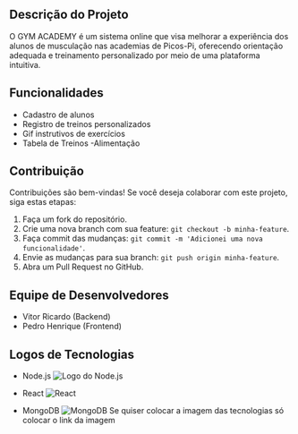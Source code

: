 ## Descrição do Projeto
O GYM ACADEMY é um sistema online que visa melhorar a experiência dos alunos de musculação nas academias de Picos-Pi, oferecendo orientação adequada e treinamento personalizado por meio de uma plataforma intuitiva.
## Funcionalidades
- Cadastro de alunos
- Registro de treinos personalizados
- Gif instrutivos de exercícios
- Tabela de Treinos
-Alimentação
## Contribuição
Contribuições são bem-vindas! Se você deseja colaborar com este projeto, siga estas etapas:
1. Faça um fork do repositório.
2. Crie uma nova branch com sua feature: `git checkout -b minha-feature`.
3. Faça commit das mudanças: `git commit -m 'Adicionei uma nova funcionalidade'`.
4. Envie as mudanças para sua branch: `git push origin minha-feature`.
5. Abra um Pull Request no GitHub.
## Equipe de Desenvolvedores
- Vitor Ricardo (Backend)
- Pedro Henrique (Frontend)
## Logos de Tecnologias

- Node.js
![Logo do Node.js](https://nodejs.org/static/images/logo.svg)

- React
![React](link_da_imagem_react.png)

- MongoDB
![MongoDB](link_da_imagem_mongodb.png)
Se quiser colocar a imagem das tecnologias só colocar o link da imagem
